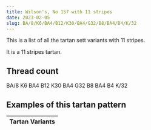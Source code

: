 ```yaml
---
title: Wilson's, No 157 with 11 stripes
date: 2023-02-05
slug: BA/8/K6/BA4/B12/K30/BA4/G32/B8/BA4/B4/K/32
---
```

This is a list of all the tartan sett variants with 11 stripes.

It is a 11 stripes tartan.


## Thread count
BA/8 K6 BA4 B12 K30 BA4 G32 B8 BA4 B4 K/32

## Examples of this tartan pattern

| Tartan Variants |
|---------------|
